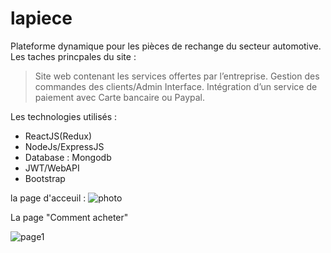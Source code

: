 # lapiece
Plateforme dynamique pour les pièces de rechange du secteur automotive.
Les taches princpales du site : 
> Site web contenant les services offertes par l’entreprise. 
> Gestion des commandes des clients/Admin Interface.
> Intégration d’un service de paiement avec Carte bancaire ou Paypal.


Les technologies utilisés : 
 - ReactJS(Redux)
 - NodeJs/ExpressJS
 - Database : Mongodb
 - JWT/WebAPI
 - Bootstrap
 
 
 la page d'acceuil :
![photo](https://user-images.githubusercontent.com/61116467/108531337-df4f0e00-72d6-11eb-9a2e-9e40c13608dd.png)

La page "Comment acheter"

![page1](https://user-images.githubusercontent.com/61116467/108533129-ec6cfc80-72d8-11eb-8c88-c8fd81c5dd15.png)
